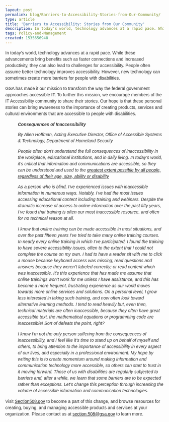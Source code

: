 ```yaml
---
layout: post
permalink: blog/Barriers-to-Accessibility-Stories-from-Our-Community/
type: article
title: 'Barriers to Accessibility: Stories from Our Community'
description: In today's world, technology advances at a rapid pace. While these advancements bring benefits such as faster connections and increased productivity, they can also lead to challenges for accessibility.
tags: Policy-and-Management
created: 1535656948
---
```


<p style="font-family: verdana,arial,sans-serif;font-size: 14px;line-height: 1.42857143;color: #333333;margin-bottom:.0001pt; margin:0in 0in 10pt">
  In today&rsquo;s world, technology advances at a rapid pace. While these advancements bring benefits such as faster connections and increased productivity, they can also lead to challenges for accessibility. People often assume better technology improves accessibility. However, new technology can sometimes create more barriers for people with disabilities.
</p>

<p style="margin-bottom:.0001pt; margin:0in 0in 10pt;font-family: verdana,arial,sans-serif;font-size: 14px;line-height: 1.42857143;color: #333333;">
  GSA has made it our mission to transform the way the federal government approaches accessible IT. To further this mission, we encourage members of the IT Accessibility community to share their stories. Our hope is that these personal stories can bring awareness to the importance of creating products, services and cultural environments that are accessible to people with disabilities.
</p>

<p style="margin: 0in 0in 10pt 40px; font-family: verdana, arial, sans-serif; font-size: 14px; line-height: 1.42857; color: rgb(51, 51, 51);">
  <b style="font-family: verdana,arial,sans-serif;font-size: 14px;line-height: 1.42857143;color: #333333;"><i>Consequences of Inaccessibility</i></b>
</p>

<p style="margin: 0in 0in 10pt 40px; font-family: verdana, arial, sans-serif; font-size: 14px; line-height: 1.42857; color: rgb(51, 51, 51);">
  <i>By Allen Hoffman, Acting Executive Director, Office of Accessible Systems & Technology, Department of Homeland Security</i>
</p>

<p style="margin: 0in 0in 10pt 40px; font-family: verdana, arial, sans-serif; font-size: 14px; line-height: 1.42857; color: rgb(51, 51, 51);">
  <i>People often don&rsquo;t understand the full consequences of inaccessibility in the workplace, educational institutions, and in daily living. In today&rsquo;s world, it&rsquo;s critical that information and communications are accessible, so they can be understood and used to the <a href="http://universaldesign.ie/What-is-Universal-Design/">greatest extent possible by all people, regardless of their age, size, ability or disability</a></i>
</p>

<p style="margin: 0in 0in 10pt 40px; font-family: verdana, arial, sans-serif; font-size: 14px; line-height: 1.42857; color: rgb(51, 51, 51);">
  <i>As a person who is blind, I&rsquo;ve experienced issues with inaccessible information in numerous ways. Notably, I&rsquo;ve had the most issues accessing educational content including training and webinars. Despite the dramatic increase of access to online information over the past fifty years, I&rsquo;ve found that training is often our most inaccessible resource, and often for no technical reason at all.</i>
</p>

<p style="margin: 0in 0in 10pt 40px; font-family: verdana, arial, sans-serif; font-size: 14px; line-height: 1.42857; color: rgb(51, 51, 51);">
  <i>I know that online training can be made accessible in most situations, and over the past fifteen years I&rsquo;ve tried to take many online training courses. In nearly every online training in which I&rsquo;ve participated, I found the training to have severe accessibility issues, often to the extent that I could not complete the course on my own. I had to have a reader sit with me to click a mouse because keyboard access was missing; read questions and answers because they weren&rsquo;t labeled correctly; or read content which was inaccessible. It&rsquo;s this experience that has made me assume that online trainings won&rsquo;t work for me unless I have assistance, and this has become a more frequent, frustrating experience as our world moves towards more online services and solutions. On a personal level, I grow less interested in taking such training, and now often look toward alternative learning methods. I tend to read heavily but, even then, technical materials are often inaccessible, because they often have great accessible text, the mathematical equations or programming code are inaccessible! Sort of defeats the point, right?</i>
</p>

<p style="margin: 0in 0in 10pt 40px; font-family: verdana, arial, sans-serif; font-size: 14px; line-height: 1.42857; color: rgb(51, 51, 51);">
  <i>I know I&rsquo;m not the only person suffering from the consequences of inaccessibility, and I feel like it&rsquo;s time to stand up on behalf of myself and others, to bring attention to the importance of accessibility in every aspect of our lives, and especially in a professional environment. My hope by writing this is to create momentum around making information and communication technology more accessible, so others can start to trust in it moving forward. Those of us with disabilities are regularly subjected to barriers and, after a while, we learn that some barriers are to be expected rather than exceptions. Let&rsquo;s change this perception through increasing the volume of accessible information and communication technologies.</i>
</p>

<p style="margin-bottom:.0001pt; margin:0in 0in 10pt;font-family: verdana,arial,sans-serif;font-size: 14px;line-height: 1.42857143;color: #333333;">
  Visit <a href="https://section508.gov/">Section508.gov</a> to become a part of this change, and browse resources for creating, buying, and managing accessible products and services at your organization. Please contact us at <a href="mailto:section.508@gsa.gov">section.508@gsa.gov</a> to learn more.
</p>